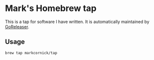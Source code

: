 # Mark's Homebrew tap

This is a tap for software I have written. It is automatically
maintained by [GoReleaser](https://goreleaser.com/).

## Usage

```
brew tap markcornick/tap
```

